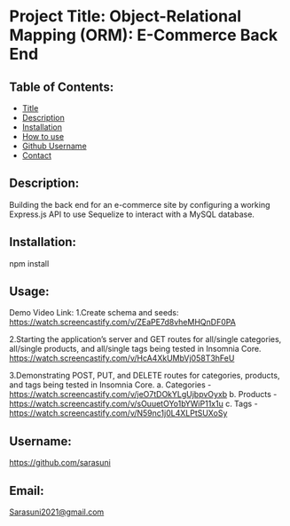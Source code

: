 
# Project Title: Object-Relational Mapping (ORM): E-Commerce Back End


## Table of Contents:
- [Title](#title)
- [Description](#description)
- [Installation](#install)
- [How to use](#usage) 
- [Github Username](#username)
- [Contact](#email)

## Description:

Building the back end for an e-commerce site by configuring a working Express.js API to use Sequelize to interact with a MySQL database.

## Installation:

npm install 

## Usage:
Demo Video Link:
1.Create schema and seeds:
https://watch.screencastify.com/v/ZEaPE7d8vheMHQnDF0PA

2.Starting the application’s server and GET routes for all/single categories, all/single products, and all/single tags being tested in Insomnia Core.
https://watch.screencastify.com/v/HcA4XkUMbVj058T3hFeU

3.Demonstrating POST, PUT, and DELETE routes for categories, products, and tags being tested in Insomnia Core.
  a. Categories - https://watch.screencastify.com/v/jeO7tDOkYLgUjbpvOyxb
  b. Products - https://watch.screencastify.com/v/sOuuetOYo1bYWiP11x1u
  c. Tags - https://watch.screencastify.com/v/N59nc1j0L4XLPtSUXoSy

## Username:

https://github.com/sarasuni

## Email:

Sarasuni2021@gmail.com



